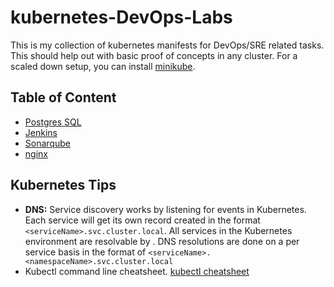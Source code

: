 # kubernetes-DevOps-Labs
This is my collection of kubernetes manifests for DevOps/SRE related tasks. This should help out with basic proof of concepts in any cluster.
For a scaled down setup, you can install [minikube](https://minikube.sigs.k8s.io/docs/start/). 

## Table of Content <br>
* [Postgres SQL](/postgres)
* [Jenkins](/jenkins)
* [Sonarqube](/sonarqube)
* [nginx](/nginx)

## Kubernetes Tips <br>
* **DNS:** Service discovery works by listening for events in Kubernetes. Each service will get its own record created in the format ```<serviceName>.svc.cluster.local```. All services in the Kubernetes environment are resolvable by **<serviceName>**. DNS resolutions are done on a per service basis in the format of ```<serviceName>.<namespaceName>.svc.cluster.local```
* Kubectl command line cheatsheet. [kubectl cheatsheet](https://kubernetes.io/docs/reference/kubectl/cheatsheet/)
